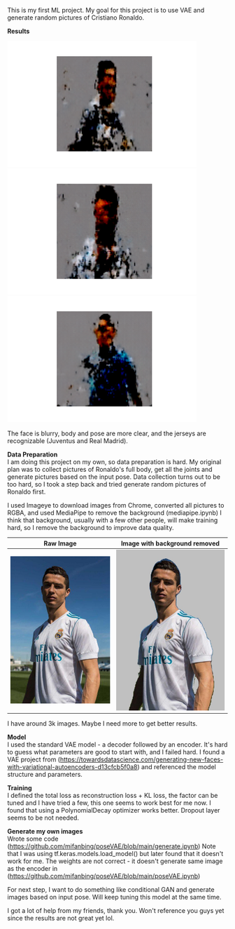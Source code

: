 This is my first ML project. My goal for this project is to use VAE and generate random pictures of Cristiano Ronaldo.

**Results**

![](https://github.com/mifanbing/poseVAE/blob/main/result_15.png) ![](https://github.com/mifanbing/poseVAE/blob/main/result_17.png) ![](https://github.com/mifanbing/poseVAE/blob/main/ronaldo.png)

The face is blurry, body and pose are more clear, and the jerseys are recognizable (Juventus and Real Madrid).

**Data Preparation**\
I am doing this project on my own, so data preparation is hard. My original plan was to collect pictures of Ronaldo's full body, get all the joints and generate pictures based on the input pose. Data collection turns out to be too hard, so I took a step back and tried generate random pictures of Ronaldo first.

I used Imageye to download images from Chrome, converted all pictures to RGBA, and used MediaPipe to remove the background (mediapipe.ipynb)
I think that background, usually with a few other people, will make training hard, so I remove the background to improve data quality.

Raw Image          |  Image with background removed
:-------------------------:|:-------------------------:
![](https://github.com/mifanbing/poseVAE/blob/main/rawImage.jpg) | ![](https://github.com/mifanbing/poseVAE/blob/main/imageRemoveBackground.jpg)

I have around 3k images. Maybe I need more to get better results.

**Model**\
I used the standard VAE model - a decoder followed by an encoder. It's hard to guess what parameters are good to start with, and I failed hard. I found a VAE project from (https://towardsdatascience.com/generating-new-faces-with-variational-autoencoders-d13cfcb5f0a8) and referenced the model structure and parameters.

**Training**\
I defined the total loss as reconstruction loss + KL loss, the factor can be tuned and I have tried a few, this one seems to work best for me now. 
I found that using a PolynomialDecay optimizer works better. 
Dropout layer seems to be not needed.

**Generate my own images**\
Wrote some code (https://github.com/mifanbing/poseVAE/blob/main/generate.ipynb)
Note that I was using tf.keras.models.load_model() but later found that it doesn't work for me. The weights are not correct - it doesn't generate same image as the encoder in (https://github.com/mifanbing/poseVAE/blob/main/poseVAE.ipynb)

For next step, I want to do something like conditional GAN and generate images based on input pose. Will keep tuning this model at the same time.

I got a lot of help from my friends, thank you. Won't reference you guys yet since the results are not great yet lol.

